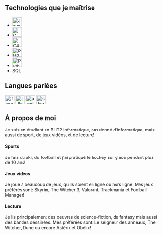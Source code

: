 ## Technologies que je maîtrise

-  <img src="https://cdn.jsdelivr.net/gh/devicons/devicon@latest/icons/java/java-original.svg" title = "Java" width="30" />
-  <img src="https://cdn.jsdelivr.net/gh/devicons/devicon@latest/icons/c/c-original.svg" title = "C" width="30" />
-  <img src="https://cdn.jsdelivr.net/gh/devicons/devicon@latest/icons/csharp/csharp-original.svg" title = "C#" width="30" />
-  <img src="https://cdn.jsdelivr.net/gh/devicons/devicon@latest/icons/php/php-original.svg" title = "PHP" width="30" />
-  <img src="https://cdn.jsdelivr.net/gh/devicons/devicon@latest/icons/python/python-original.svg" title = "Python " width="30" />
-  SQL
## Langues parlées
<p align="center" style="display: inline;">
    <img src="https://flagicons.lipis.dev/flags/4x3/fr.svg" title="francais" width="30">
    <img src="https://flagicons.lipis.dev/flags/4x3/de.svg" title="allemand" width="30">
    <img src="https://flagicons.lipis.dev/flags/4x3/us.svg" title="anglais" width="30">
    <img src="https://flagicons.lipis.dev/flags/4x3/sk.svg" title="slovaque" width="30">


</p>

## À propos de moi

Je suis un étudiant en BUT2 informatique, passionné d'informatique, mais aussi de sport, de jeux vidéos, et de lecture! 

#### Sports
Je fais du ski, du football et j'ai pratiqué le hockey sur glace pendant plus de 10 ans!

#### Jeux vidéos
Je joue à beaucoup de jeux, qu'ils soient en ligne ou hors ligne. Mes jeux préférés sont: Skyrim, The Witcher 3, Valorant, Trackmania et Football Manager!

#### Lecture
Je lis principalement des oeuvres de science-fiction, de fantasy mais aussi des bandes dessinées. Mes préférées sont: Le seigneur des anneaux, The Witcher, Dune ou encore Astérix et Obélix!

<!--
**ferencz49/ferencz49** is a ✨ _special_ ✨ repository because its `README.md` (this file) appears on your GitHub profile.

Here are some ideas to get you started:

- 🔭 I’m currently working on ...
- 🌱 I’m currently learning ...
- 👯 I’m looking to collaborate on ...
- 🤔 I’m looking for help with ...
- 💬 Ask me about ...
- 📫 How to reach me: ...
- 😄 Pronouns: ...
- ⚡ Fun fact: ...
-->
